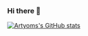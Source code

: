 ### Hi there 👋

[![Artyoms's GitHub stats](https://github-readme-stats.vercel.app/api?username=remotenode&count_private=true)](https://github.com/anuraghazra/github-readme-stats)

<!--
**remotenode/remotenode** is a ✨ _special_ ✨ repository because its `README.md` (this file) appears on your GitHub profile.



Here are some ideas to get you started:

- 🔭 I’m currently working on ...
- 🌱 I’m currently learning ...
- 👯 I’m looking to collaborate on ...
- 🤔 I’m looking for help with ...
- 💬 Ask me about ...
- 📫 How to reach me: art
- 😄 Pronouns: ...
- ⚡ Fun fact: ...
-->
